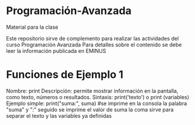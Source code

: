 # Programación-Avanzada
Material para la clase


Este repositorio sirve de complemento para realizar las actividades del curso Programación Avanzada
Para detalles sobre el contenido se debe leer la información publicada en EMINUS


# Funciones de Ejemplo 1
Nombre: print
Descripción: permite mostrar información en la pantalla, como texto, números o resultados.
Sintaxis: print('texto') o print (variables)
Ejemplo simple: print("suma:", suma) #se imprime en la consola la palabra "suma" y ":" seguido se imprime el valor de suma la coma sirve para separar el texto y las variables ya definidas
